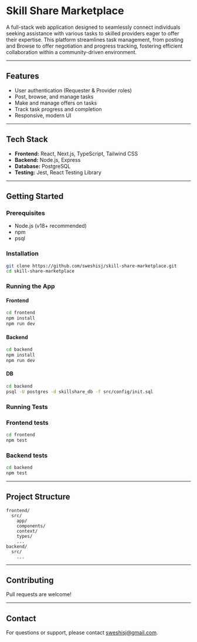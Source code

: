 # Skill Share Marketplace

A full-stack web application designed to seamlessly connect individuals seeking assistance with various tasks to skilled providers eager to offer their expertise. This platform streamlines task management, from posting and Browse to offer negotiation and progress tracking, fostering efficient collaboration within a community-driven environment.

---

## Features

- User authentication (Requester & Provider roles)
- Post, browse, and manage tasks
- Make and manage offers on tasks
- Track task progress and completion
- Responsive, modern UI

---

## Tech Stack

- **Frontend:** React, Next.js, TypeScript, Tailwind CSS
- **Backend:** Node.js, Express
- **Database:** PostgreSQL
- **Testing:** Jest, React Testing Library

---

## Getting Started

### Prerequisites

- Node.js (v18+ recommended)
- npm 
- psql

### Installation

```bash
git clone https://github.com/sweshisj/skill-share-marketplace.git
cd skill-share-marketplace
```

### Running the App

#### Frontend

```bash
cd frontend
npm install
npm run dev
```

#### Backend

```bash
cd backend
npm install
npm run dev
```
#### DB
```bash
cd backend
psql -U postgres -d skillshare_db -f src/config/init.sql
```

### Running Tests

### Frontend tests

```bash
cd frontend
npm test
```

### Backend tests

```bash
cd backend
npm test
```

---

## Project Structure

```
frontend/
  src/
    app/
    components/
    context/
    types/
    ...
backend/
  src/
    ...
```

---

## Contributing

Pull requests are welcome!  

---

## Contact

For questions or support, please contact [sweshisj@gmail.com](mailto:sweshisj@gmail.com).

